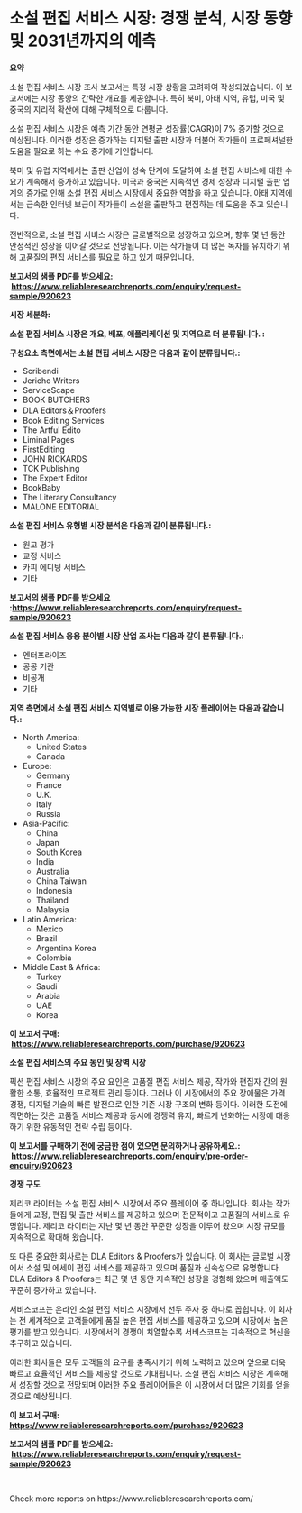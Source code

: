 <p><h1>소설 편집 서비스 시장: 경쟁 분석, 시장 동향 및 2031년까지의 예측</h1></p><p><strong>요약</strong></p>
<p><p>소설 편집 서비스 시장 조사 보고서는 특정 시장 상황을 고려하여 작성되었습니다. 이 보고서에는 시장 동향의 간략한 개요를 제공합니다. 특히 북미, 아태 지역, 유럽, 미국 및 중국의 지리적 확산에 대해 구체적으로 다룹니다.</p><p>소설 편집 서비스 시장은 예측 기간 동안 연평균 성장률(CAGR)이 7% 증가할 것으로 예상됩니다. 이러한 성장은 증가하는 디지털 출판 시장과 더불어 작가들이 프로페셔널한 도움을 필요로 하는 수요 증가에 기인합니다.</p><p>북미 및 유럽 지역에서는 출판 산업이 성숙 단계에 도달하여 소설 편집 서비스에 대한 수요가 계속해서 증가하고 있습니다. 미국과 중국은 지속적인 경제 성장과 디지털 출판 업계의 증가로 인해 소설 편집 서비스 시장에서 중요한 역할을 하고 있습니다. 아태 지역에서는 급속한 인터넷 보급이 작가들이 소설을 출판하고 편집하는 데 도움을 주고 있습니다.</p><p>전반적으로, 소설 편집 서비스 시장은 글로벌적으로 성장하고 있으며, 향후 몇 년 동안 안정적인 성장을 이어갈 것으로 전망됩니다. 이는 작가들이 더 많은 독자를 유치하기 위해 고품질의 편집 서비스를 필요로 하고 있기 때문입니다.</p></p>
<p><strong>보고서의 샘플 PDF를 받으세요: &nbsp;<a href="https://www.reliableresearchreports.com/enquiry/request-sample/920623">https://www.reliableresearchreports.com/enquiry/request-sample/920623</a></strong></p>
<p><strong>시장 세분화:</strong></p>
<p><strong> 소설 편집 서비스 시장은 개요, 배포, 애플리케이션 및 지역으로 더 분류됩니다. :</strong></p>
<p><strong>구성요소 측면에서는 소설 편집 서비스 시장은 다음과 같이 분류됩니다.:</strong></p>
<p><ul><li>Scribendi</li><li>Jericho Writers</li><li>ServiceScape</li><li>BOOK BUTCHERS</li><li>DLA Editors＆Proofers</li><li>Book Editing Services</li><li>The Artful Edito</li><li>Liminal Pages</li><li>FirstEditing</li><li>JOHN RICKARDS</li><li>TCK Publishing</li><li>The Expert Editor</li><li>BookBaby</li><li>The Literary Consultancy</li><li>MALONE EDITORIAL</li></ul></p>
<p><strong> 소설 편집 서비스 유형별 시장 분석은 다음과 같이 분류됩니다.:</strong></p>
<p><ul><li>원고 평가</li><li>교정 서비스</li><li>카피 에디팅 서비스</li><li>기타</li></ul></p>
<p><strong>보고서의 샘플 PDF를 받으세요 :<a href="https://www.reliableresearchreports.com/enquiry/request-sample/920623">https://www.reliableresearchreports.com/enquiry/request-sample/920623</a></strong></p>
<p><strong> 소설 편집 서비스 응용 분야별 시장 산업 조사는 다음과 같이 분류됩니다.:</strong></p>
<p><ul><li>엔터프라이즈</li><li>공공 기관</li><li>비공개</li><li>기타</li></ul></p>
<p><strong>지역 측면에서 소설 편집 서비스 지역별로 이용 가능한 시장 플레이어는 다음과 같습니다.:</strong></p>
<p><ul>
    <li>
        North America:
        <ul>
            <li>United States</li>
            <li>Canada</li>
        </ul>
    </li>
    <li>
        Europe:
        <ul>
            <li>Germany</li>
            <li>France</li>
            <li>U.K.</li>
            <li>Italy</li>
            <li>Russia</li>
        </ul>
    </li>
    <li>
        Asia-Pacific:
        <ul>
            <li>China</li>
            <li>Japan</li>
            <li>South Korea</li>
            <li>India</li>
            <li>Australia</li>
            <li>China Taiwan</li>
            <li>Indonesia</li>
            <li>Thailand</li>
            <li>Malaysia</li>
        </ul>
    </li>
    <li>
        Latin America:
        <ul>
            <li>Mexico</li>
            <li>Brazil</li>
            <li>Argentina Korea</li>
            <li>Colombia</li>
        </ul>
    </li>
    <li>
        Middle East & Africa:
        <ul>
            <li>Turkey</li>
            <li>Saudi</li>
            <li>Arabia</li>
            <li>UAE</li>
            <li>Korea</li>
        </ul>
    </li>
    </ul></p>
<p><strong>이 보고서 구매: &nbsp;<a href="https://www.reliableresearchreports.com/purchase/920623">https://www.reliableresearchreports.com/purchase/920623</a></strong></p>
<p><strong>소설 편집 서비스의 주요 동인 및 장벽 시장</strong></p>
<p><p>픽션 편집 서비스 시장의 주요 요인은 고품질 편집 서비스 제공, 작가와 편집자 간의 원활한 소통, 효율적인 프로젝트 관리 등이다. 그러나 이 시장에서의 주요 장애물은 가격 경쟁, 디지털 기술의 빠른 발전으로 인한 기존 시장 구조의 변화 등이다. 이러한 도전에 직면하는 것은 고품질 서비스 제공과 동시에 경쟁력 유지, 빠르게 변화하는 시장에 대응하기 위한 유동적인 전략 수립 등이다.</p></p>
<p><strong>이 보고서를 구매하기 전에 궁금한 점이 있으면 문의하거나 공유하세요.: &nbsp;<a href="https://www.reliableresearchreports.com/enquiry/pre-order-enquiry/920623">https://www.reliableresearchreports.com/enquiry/pre-order-enquiry/920623</a></strong></p>
<p><strong>경쟁 구도</strong></p>
<p><p>제리코 라이터는 소설 편집 서비스 시장에서 주요 플레이어 중 하나입니다. 회사는 작가들에게 교정, 편집 및 출판 서비스를 제공하고 있으며 전문적이고 고품질의 서비스로 유명합니다. 제리코 라이터는 지난 몇 년 동안 꾸준한 성장을 이루어 왔으며 시장 규모를 지속적으로 확대해 왔습니다. </p><p>또 다른 중요한 회사로는 DLA Editors & Proofers가 있습니다. 이 회사는 글로벌 시장에서 소설 및 에세이 편집 서비스를 제공하고 있으며 품질과 신속성으로 유명합니다. DLA Editors & Proofers는 최근 몇 년 동안 지속적인 성장을 경험해 왔으며 매출액도 꾸준히 증가하고 있습니다.</p><p>서비스코프는 온라인 소설 편집 서비스 시장에서 선두 주자 중 하나로 꼽힙니다. 이 회사는 전 세계적으로 고객들에게 품질 높은 편집 서비스를 제공하고 있으며 시장에서 높은 평가를 받고 있습니다. 시장에서의 경쟁이 치열할수록 서비스코프는 지속적으로 혁신을 추구하고 있습니다.</p><p>이러한 회사들은 모두 고객들의 요구를 충족시키기 위해 노력하고 있으며 앞으로 더욱 빠르고 효율적인 서비스를 제공할 것으로 기대됩니다. 소설 편집 서비스 시장은 계속해서 성장할 것으로 전망되며 이러한 주요 플레이어들은 이 시장에서 더 많은 기회를 얻을 것으로 예상됩니다.</p></p>
<p><strong>이 보고서 구매: &nbsp; <a href="https://www.reliableresearchreports.com/purchase/920623">https://www.reliableresearchreports.com/purchase/920623</a></strong></p>
<p><strong>보고서의 샘플 PDF를 받으세요: &nbsp;<a href="https://www.reliableresearchreports.com/enquiry/request-sample/920623">https://www.reliableresearchreports.com/enquiry/request-sample/920623</a></strong><strong></strong></p>
<p>&nbsp;</p>
<p>Check more reports on https://www.reliableresearchreports.com/</p>